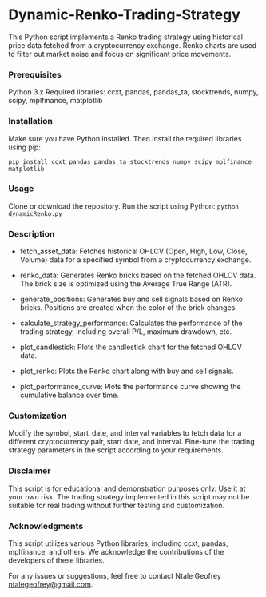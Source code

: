 # Dynamic-Renko-Trading-Strategy
This Python script implements a Renko trading strategy using historical price data fetched from a cryptocurrency exchange. Renko charts are used to filter out market noise and focus on significant price movements.

### Prerequisites
Python 3.x
Required libraries: ccxt, pandas, pandas_ta, stocktrends, numpy, scipy, mplfinance, matplotlib

### Installation
Make sure you have Python installed. Then install the required libraries using pip:

`pip install ccxt pandas pandas_ta stocktrends numpy scipy mplfinance matplotlib`

### Usage
Clone or download the repository.
Run the script using Python:
`python dynamicRenko.py`

### Description
* fetch_asset_data: Fetches historical OHLCV (Open, High, Low, Close, Volume) data for a specified symbol from a cryptocurrency exchange.

* renko_data: Generates Renko bricks based on the fetched OHLCV data. The brick size is optimized using the Average True Range (ATR).

* generate_positions: Generates buy and sell signals based on Renko bricks. Positions are created when the color of the brick changes.

* calculate_strategy_performance: Calculates the performance of the trading strategy, including overall P/L, maximum drawdown, etc.

* plot_candlestick: Plots the candlestick chart for the fetched OHLCV data.

* plot_renko: Plots the Renko chart along with buy and sell signals.

* plot_performance_curve: Plots the performance curve showing the cumulative balance over time.

### Customization
Modify the symbol, start_date, and interval variables to fetch data for a different cryptocurrency pair, start date, and interval.
Fine-tune the trading strategy parameters in the script according to your requirements.

### Disclaimer
This script is for educational and demonstration purposes only. Use it at your own risk. The trading strategy implemented in this script may not be suitable for real trading without further testing and customization.

### Acknowledgments
This script utilizes various Python libraries, including ccxt, pandas, mplfinance, and others. We acknowledge the contributions of the developers of these libraries.

For any issues or suggestions, feel free to contact Ntale Geofrey ntalegeofrey@gmail.com.
